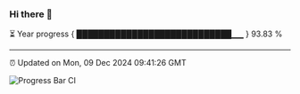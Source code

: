 ### Hi there 👋

⏳ Year progress { ████████████████████████████▁▁ } 93.83 %

---

⏰ Updated on Mon, 09 Dec 2024 09:41:26 GMT

![Progress Bar CI](https://github.com/IshwaranRudhara/GIT-ACTION/workflows/Progress%20Bar%20CI/badge.svg)
